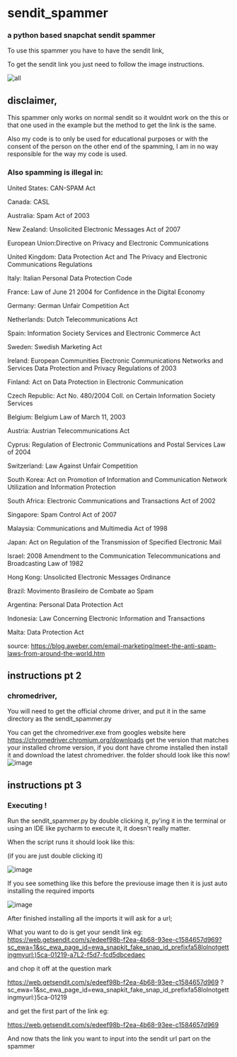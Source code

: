 # sendit_spammer
### a python based snapchat sendit spammer

To use this spammer you have to have the sendit link,

To get the sendit link you just need to follow the image instructions.

![all](https://user-images.githubusercontent.com/83868916/127986071-4a739001-bfdf-4ef5-bf8d-0a5a4ea90f42.png)
## disclaimer,
This spammer only works on normal sendit so it wouldnt work on the this or that one used in the example but the method to get the link is the same.

Also my code is to only be used for educational purposes or with the consent of the person on the other end of the spamming,
I am in no way responsible for the way my code is used.
### Also spamming is illegal in:

United States: CAN-SPAM Act

Canada: CASL

Australia: Spam Act of 2003

New Zealand: Unsolicited Electronic Messages Act of 2007

European Union:Directive on Privacy and Electronic Communications

United Kingdom: Data Protection Act and The Privacy and Electronic Communications Regulations

Italy: Italian Personal Data Protection Code

France: Law of June 21 2004 for Confidence in the Digital Economy

Germany: German Unfair Competition Act

Netherlands: Dutch Telecommunications Act

Spain: Information Society Services and Electronic Commerce Act

Sweden: Swedish Marketing Act

Ireland: European Communities Electronic Communications Networks and Services Data Protection and Privacy Regulations of 2003

Finland: Act on Data Protection in Electronic Communication

Czech Republic: Act No. 480/2004 Coll. on Certain Information Society Services

Belgium: Belgium Law of March 11, 2003

Austria: Austrian Telecommunications Act

Cyprus: Regulation of Electronic Communications and Postal Services Law of 2004

Switzerland: Law Against Unfair Competition

South Korea: Act on Promotion of Information and Communication Network Utilization and Information Protection

South Africa: Electronic Communications and Transactions Act of 2002

Singapore: Spam Control Act of 2007

Malaysia: Communications and Multimedia Act of 1998

Japan: Act on Regulation of the Transmission of Specified Electronic Mail

Israel: 2008 Amendment to the Communication Telecommunications and Broadcasting Law of 1982

Hong Kong: Unsolicited Electronic Messages Ordinance

Brazil: Movimento Brasileiro de Combate ao Spam

Argentina: Personal Data Protection Act

Indonesia: Law Concerning Electronic Information and Transactions

Malta: Data Protection Act

source: https://blog.aweber.com/email-marketing/meet-the-anti-spam-laws-from-around-the-world.htm

## instructions pt 2

### chromedriver,
You will need to get the official chrome driver, and put it in the same directory as the sendit_spammer.py

You can get the chromedriver.exe from googles website here https://chromedriver.chromium.org/downloads
get the version that matches your installed chrome version, if you dont have chrome installed then install it and download the latest chromedriver.
the folder should look like this now! 
![image](https://user-images.githubusercontent.com/83868916/127987280-d834286e-1988-4fc3-a07b-f49b7336faec.png)


## instructions pt 3

### Executing !
Run the sendit_spammer.py by double clicking it, py'ing it in the terminal or using an IDE like pycharm to execute it, it doesn't really matter.


When the script runs it should look like this:

(if you are just double clicking it)

![image](https://user-images.githubusercontent.com/83868916/127988884-64bcb5fb-232b-4ab9-bb4c-93467b824d7c.png)

If you see something like this before the previouse image then it is just auto installing the required imports

![image](https://user-images.githubusercontent.com/83868916/127989262-caba5ea5-2ff0-4df0-a5de-aa6f203ee207.png)

After finished installing all the imports it will ask for a url;

What you want to do is get your sendit link eg:
https://web.getsendit.com/s/edeef98b-f2ea-4b68-93ee-c1584657d969?sc_ewa=1&sc_ewa_page_id=ewa_snapkit_fake_snap_id_prefixfa58lolnotgettingmyurl:)5ca-01219-a7L2-f5d7-fcd5dbcedaec

and chop it off at the question mark

https://web.getsendit.com/s/edeef98b-f2ea-4b68-93ee-c1584657d969 ? sc_ewa=1&sc_ewa_page_id=ewa_snapkit_fake_snap_id_prefixfa58lolnotgettingmyurl:)5ca-01219

and get the first part of the link eg:

https://web.getsendit.com/s/edeef98b-f2ea-4b68-93ee-c1584657d969

And now thats the link you want to input into the sendit url part on the spammer
